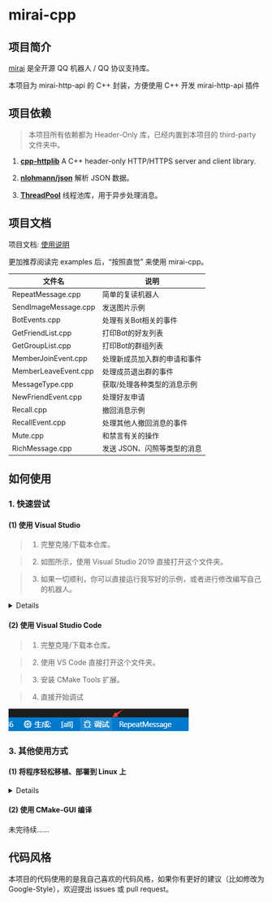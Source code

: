 # mirai-cpp

## 项目简介

[mirai](https://github.com/mamoe/mirai) 是全开源 QQ 机器人 / QQ 协议支持库。

本项目为 mirai-http-api 的 C++ 封装，方便使用 C++ 开发 mirai-http-api 插件

## 项目依赖

> 本项目所有依赖都为 Header-Only 库，已经内置到本项目的 third-party 文件夹中。

1. [**cpp-httplib**](https://github.com/yhirose/cpp-httplib) A C++ header-only HTTP/HTTPS server and client library.

2. [**nlohmann/json**](https://github.com/nlohmann/json) 解析 JSON 数据。

3. [**ThreadPool**](https://github.com/cyanray/CURLWrapper) 线程池库，用于异步处理消息。

## 项目文档

项目文档: [使用说明](doc/使用说明.md)

更加推荐阅读完 examples 后，“按照直觉” 来使用 mirai-cpp。

| 文件名               | 说明                         |
|----------------------|------------------------------|
| RepeatMessage.cpp    | 简单的复读机器人             |
| SendImageMessage.cpp | 发送图片示例                 |
| BotEvents.cpp        | 处理有关Bot相关的事件        |
| GetFriendList.cpp    | 打印Bot的好友列表            |
| GetGroupList.cpp     | 打印Bot的群组列表            |
| MemberJoinEvent.cpp  | 处理新成员加入群的申请和事件 |
| MemberLeaveEvent.cpp | 处理成员退出群的事件         |
| MessageType.cpp      | 获取/处理各种类型的消息示例  |
| NewFriendEvent.cpp   | 处理好友申请                 |
| Recall.cpp           | 撤回消息示例                 |
| RecallEvent.cpp      | 处理其他人撤回消息的事件     |
| Mute.cpp             | 和禁言有关的操作             |
| RichMessage.cpp      | 发送 JSON、闪照等类型的消息  |

## 如何使用

### 1. 快速尝试

#### (1) 使用 Visual Studio

> 1. 完整克隆/下载本仓库。

> 2. 如图所示，使用 Visual Studio 2019 直接打开这个文件夹。

> 3. 如果一切顺利，你可以直接运行我写好的示例，或者进行修改编写自己的机器人。

<details>

![使用 VS 直接打开 mirai-cpp 文件夹](./doc/pic/vs_1.png)

![开始运行 examples](./doc/pic/vs_2.png)

</details>

#### (2) 使用 Visual Studio Code

> 1. 完整克隆/下载本仓库。

> 2. 使用 VS Code 直接打开这个文件夹。

> 3. 安装 CMake Tools 扩展。

> 4. 直接开始调试

![vsc 开始调试](./doc/pic/vsc.png)


### 3. 其他使用方式

#### (1) 将程序轻松移植、部署到 Linux 上

<details>

(以下内容基于 “快速尝试”，请先完成“快速尝试”。)

上面的内容介绍了如何在 Windows 上开发使用 mirai-cpp 的程序，下面来介绍如何将你的程序移植到 Linux 平台，以便将程序部署到 Linux 服务器上。

为了易于讲解与操作，以下内容在 **WSL** (**W**indows **S**ubsystem for **L**inux) 上进行。这里不对如何安装 WSL 进行说明，关于如何安装 WSL 还请自行查阅资料。

打开在 “快速尝试” 中用到的项目。按照如图所示步骤，创建一个针对 WSL 平台的配置。因为我的 WSL 安装了 GCC 编译器，所以这里选择 **WSL-GCC-Releas**。

![创建WSL-GCC平台配置1](./doc/pic/vs_3.png)

![创建WSL-GCC平台配置2](./doc/pic/vs_configure_linux_project.png)

如果一切顺利，等待 CMake 缓存生成成功后，即可编译出 Linux 平台的可执行文件。

</details>

#### (2) 使用 CMake-GUI 编译

未完待续……

## 代码风格

本项目的代码使用的是我自己喜欢的代码风格，如果你有更好的建议（比如修改为 Google-Style），欢迎提出 issues 或 pull request。
